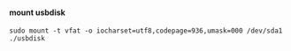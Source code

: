 #### mount usbdisk

	sudo mount -t vfat -o iocharset=utf8,codepage=936,umask=000 /dev/sda1 ./usbdisk
